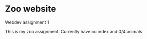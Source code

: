 # Zoo website
 Webdev assignment 1

This is my zoo assignment.
Currently have no index and 0/4 animals